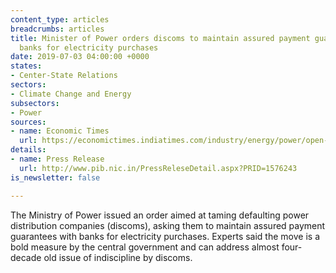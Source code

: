 ```yaml
---
content_type: articles
breadcrumbs: articles
title: Minister of Power orders discoms to maintain assured payment guarantees with
  banks for electricity purchases
date: 2019-07-03 04:00:00 +0000
states:
- Center-State Relations
sectors:
- Climate Change and Energy
subsectors:
- Power
sources:
- name: Economic Times
  url: https://economictimes.indiatimes.com/industry/energy/power/open-guarantees-for-power-purchase-or-face-power-cuts-power-ministrys-new-order-to-discoms/articleshow/69993196.cms
details:
- name: Press Release
  url: http://www.pib.nic.in/PressReleseDetail.aspx?PRID=1576243
is_newsletter: false

---
```

The Ministry of Power issued an order aimed at taming defaulting power distribution companies (discoms), asking them to maintain assured payment guarantees with banks for electricity purchases. Experts said the move is a bold measure by the central government and can address almost four-decade old issue of indiscipline by discoms.

